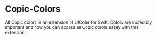 # Copic-Colors
All Copic colors in an extension of UIColor for Swift.  Colors are incredibly important and now you can access all Copic colors easily with this extension.
